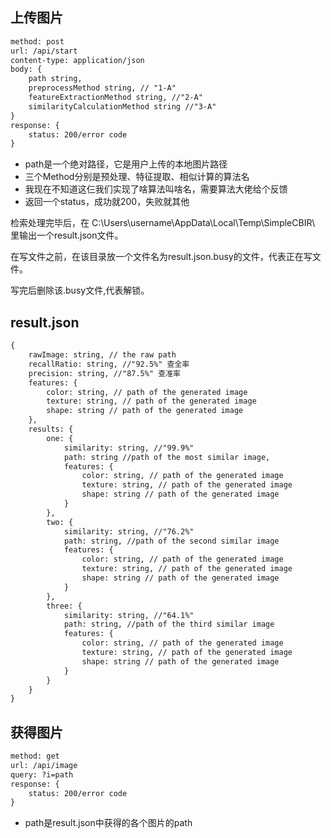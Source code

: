## 上传图片

```rest
method: post
url: /api/start
content-type: application/json
body: {
    path string,
    preprocessMethod string, // "1-A"
    featureExtractionMethod string, //"2-A"
    similarityCalculationMethod string //"3-A"
}
response: {
    status: 200/error code
}
```

- path是一个绝对路径，它是用户上传的本地图片路径
- 三个Method分别是预处理、特征提取、相似计算的算法名
- 我现在不知道这仨我们实现了啥算法叫啥名，需要算法大佬给个反馈
- 返回一个status，成功就200，失败就其他

检索处理完毕后，在 C:\Users\username\AppData\Local\Temp\SimpleCBIR\ 里输出一个result.json文件。

在写文件之前，在该目录放一个文件名为result.json.busy的文件，代表正在写文件。

写完后删除该.busy文件,代表解锁。

## result.json

```rest
{
    rawImage: string, // the raw path
    recallRatio: string, //"92.5%" 查全率
    precision: string, //"87.5%" 查准率
    features: {
        color: string, // path of the generated image
        texture: string, // path of the generated image
        shape: string // path of the generated image
    },
    results: {
        one: {
            similarity: string, //"99.9%"
            path: string //path of the most similar image,
            features: {
                color: string, // path of the generated image
                texture: string, // path of the generated image
                shape: string // path of the generated image
            }
        },
        two: {
            similarity: string, //"76.2%"
            path: string, //path of the second similar image
            features: {
                color: string, // path of the generated image
                texture: string, // path of the generated image
                shape: string // path of the generated image
            }
        },
        three: {
            similarity: string, //"64.1%"
            path: string, //path of the third similar image
            features: {
                color: string, // path of the generated image
                texture: string, // path of the generated image
                shape: string // path of the generated image
            }
        }
    }
}
```

## 获得图片

```rest
method: get
url: /api/image
query: ?i=path
response: {
    status: 200/error code
}
```

- path是result.json中获得的各个图片的path

